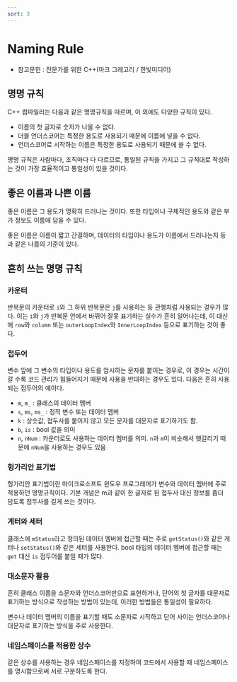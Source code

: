 ```yaml
---
sort: 3
---
```


# Naming Rule

* 참고문헌 : 전문가를 위한 C++(마크 그레고리 / 한빛미디어)

## 명명 규칙
C++ 컴파일러는 다음과 같은 명명규칙을 따르며, 이 외에도 다양한 규칙이 있다.

* 이름의 첫 글자로 숫자가 나올 수 없다.
* 더블 언더스코어는 특정한 용도로 사용되기 때문에 이름에 넣을 수 없다.
* 언더스코어로 시작하는 이름은 특정한 용도로 사용되기 때문에 쓸 수 없다.

명명 규칙은 사람마다, 조직마다 다 다르므로, 통일된 규칙을 가지고 그 규칙대로 작성하는 것이 가장 효율적이고 통일성이 있을 것이다.

## 좋은 이름과 나쁜 이름
좋은 이름은 그 용도가 명확히 드러나는 것이다. 또한 타입이나 구체적인 용도와 같은 부가 정보도 이름에 담을 수 있다.

좋은 이름은 이름이 짧고 간결하며, 데이터의 타입이나 용도가 이름에서 드러나는지 등과 같은 나름의 기준이 있다.

## 흔히 쓰는 명명 규칙

### 카운터
반복문의 카운터로 `i`와 그 하위 반복문은 `j`를 사용하는 등 관행처럼 사용되는 경우가 많다. 이는 `i`와 `j`가 반복문 안에서 바뀌어 잘못 표기하는 실수가 흔히 일어나는데, 이 대신에 `row`와 `column` 또는 `outerLoopIndex`와 `InnerLoopIndex` 등으로 표기하는 것이 좋다.

### 접두어
변수 앞에 그 변수의 타입이나 용도를 암시하는 문자를 붙이는 경우로, 이 경우는 시간이 갈 수록 코드 관리가 힘들어지기 때문에 사용을 반대하는 경우도 있다. 다음은 흔히 사용되는 접두어의 예이다.
* `m`, `m_` : 클래스의 데이터 멤버
* `s`, `ms`, `ms_` : 정적 변수 또는 데이터 멤버
* `k` : 상숫값, 접두사를 붙이지 않고 모든 문자를 대문자로 표기하기도 함.
* `b`, `is` : bool 값을 의미
* `n`, `nNum` : 카운터로도 사용하는 데이터 멤버를 의미. `n`과 `m`이 비슷해서 헷갈리기 때문에 `nNum`을 사용하는 경우도 있음

### 헝가리안 표기법
헝가리안 표기법이란 마이크로소프트 윈도우 프로그래머가 변수와 데이터 멤버에 주로 적용하던 명명규칙이다. 기본 개념은 m과 같이 한 글자로 된 접두사 대신 정보를 좀더 담도록 접두사를 길게 쓰는 것이다.

### 게터와 세터
클래스에 `mStatus`라고 정의된 데이터 멤버에 접근할 때는 주로 `getStatus()`와 같은 게터나 `setStatus()`와 같은 세터를 사용한다. bool 타입의 데이터 멤버에 접근할 때는 `get` 대신 `is` 접두어를 붙일 때가 많다.

### 대소문자 활용
흔히 클래스 이름을 소문자와 언더스코어만으료 표현하거나, 단어의 첫 글자를 대문자로 표기하는 방식으로 작성하는 방법이 있는데, 이러한 방법들은 통일성이 필요하다.

변수나 데이터 멤버의 이름을 표기할 때도 소문자로 시작하고 단어 사이는 언더스코어나 대문자로 표기하는 방식을 주로 사용한다.

### 네임스페이스를 적용한 상수
같은 상수를 사용하는 경우 네임스페이스를 지정하여 코드에서 사용할 때 네임스페이스를 명시함으로써 서로 구분하도록 한다.